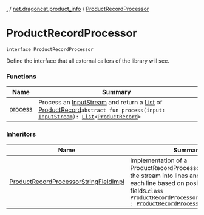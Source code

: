 [.](../../index.md) / [net.dragoncat.product_info](../index.md) / [ProductRecordProcessor](./index.md)

# ProductRecordProcessor

`interface ProductRecordProcessor`

Define the interface that all external callers of the library will see.

### Functions

| Name | Summary |
|---|---|
| [process](process.md) | Process an [InputStream](https://docs.oracle.com/javase/6/docs/api/java/io/InputStream.html) and return a [List](https://kotlinlang.org/api/latest/jvm/stdlib/kotlin.collections/-list/index.html) of [ProductRecord](../../net.dragoncat.product_info.datamodel/-product-record/index.md)`abstract fun process(input: `[`InputStream`](https://docs.oracle.com/javase/6/docs/api/java/io/InputStream.html)`): `[`List`](https://kotlinlang.org/api/latest/jvm/stdlib/kotlin.collections/-list/index.html)`<`[`ProductRecord`](../../net.dragoncat.product_info.datamodel/-product-record/index.md)`>` |

### Inheritors

| Name | Summary |
|---|---|
| [ProductRecordProcessorStringFieldImpl](../../net.dragoncat.product_info.processors/-product-record-processor-string-field-impl/index.md) | Implementation of a ProductRecordProcessor that parses the stream into lines and then parses each line based on positional fields.`class ProductRecordProcessorStringFieldImpl : `[`ProductRecordProcessor`](./index.md) |
